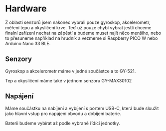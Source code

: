 # Hardware
Z oblasti senzorů jsem nakonec vybrali pouze gyroskop, akcelerometr, měření tepu a okysličení krve.
Teď už pouze chybí vybrat jestli chceme finalní zařízení nechat na zápěstí a budeme muset najít něco menšího, nebo to přesuneme například na hrudník a vezmeme si Raspberry PICO W nebo Arduino Nano 33 BLE.

## Senzory
Gyroskop a akcelerometr máme v jedné součástce a to GY-521.

Tep a okysličení máme také v jednom senzoru GY-MAX30102

## Napájení
Máme součástku na nabíjení a vybíjení s portem USB-C, která bude sloužit jako hlavní vstup pro napájení obvodu a dobíjení baterie.

Baterii budeme vybírat až podle vybrané řídící jednotky.
